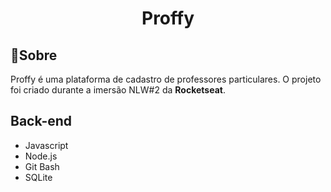 <h1 align="center">Proffy</h1>

 <h2>🔖Sobre</h2>

Proffy é uma plataforma de cadastro de professores particulares. O projeto foi criado durante a imersão NLW#2 da **Rocketseat**.


## Back-end
- Javascript
- Node.js
- Git Bash
- SQLite

<img src=""/>

